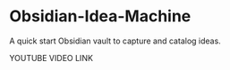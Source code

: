 # Obsidian-Idea-Machine
A quick start Obsidian vault to capture and catalog ideas. 

YOUTUBE VIDEO LINK
